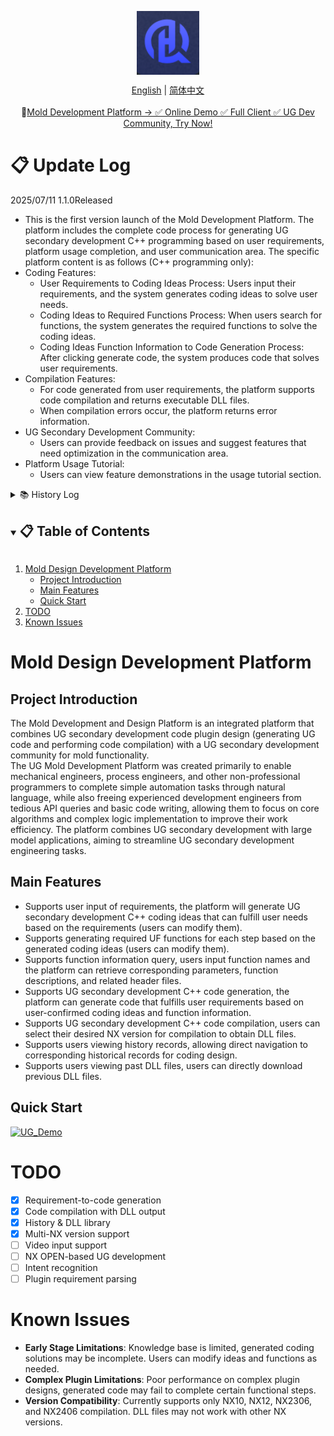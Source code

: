 <div align="center">
<!-- logo -->
<p align="center">
  <img src="docs/image/UG-logo.png" width="100px" style="vertical-align:middle;">
</p>

<!-- language -->
[English](README.md) | [简体中文](README_zh-CN.md)
<br>
<br>
🚀<a href="http://ughelper.huiqi-service.cn/#/login">Mold Development Platform → ✅ Online Demo ✅ Full Client ✅ UG Dev Community, Try Now! </a>
</div>

# 📋 Update Log

  2025/07/11 1.1.0Released
  
- This is the first version launch of the Mold Development Platform. The platform includes the complete code process for generating UG secondary development C++ programming based on user requirements, platform usage completion, and user communication area. The specific platform content is as follows (C++ programming only):
- Coding Features:
  - User Requirements to Coding Ideas Process: Users input their requirements, and the system generates coding ideas to solve user needs.
  - Coding Ideas to Required Functions Process: When users search for functions, the system generates the required functions to solve the coding ideas.
  - Coding Ideas Function Information to Code Generation Process: After clicking generate code, the system produces code that solves user requirements.
- Compilation Features:
  - For code generated from user requirements, the platform supports code compilation and returns executable DLL files.
  - When compilation errors occur, the platform returns error information.
- UG Secondary Development Community:
  - Users can provide feedback on issues and suggest features that need optimization in the communication area.
- Platform Usage Tutorial:
  - Users can view feature demonstrations in the usage tutorial section.

<details>
  <summary>📚 History Log</summary>
  
  <details>
    <summary>2025/07/11 1.1.0 Released</summary>
    <ul>
      <li>UG Mold Development Platform officially goes live. </li>
    </ul>
  </details>
</details>

<!-- TABLE OF CONTENT -->
<details open="open">
  <summary><h2 style="display: inline-block">📋 Table of Contents</h2></summary>
  <ol>
    <li>
      <a href="#mold-design-development-platform">Mold Design Development Platform</a>
      <ul>
        <li><a href="#project-introduction">Project Introduction</a></li>
        <li><a href="#main-features">Main Features</a></li>
        <li><a href="#quick-start">Quick Start</a>
        </li>
      </ul>
    </li>
    <li><a href="#todo">TODO</a></li>
    <li><a href="#known-issues">Known Issues</a></li>
  </ol>
</details>

# Mold Design Development Platform
## Project Introduction
The Mold Development and Design Platform is an integrated platform that combines UG secondary development code plugin design (generating UG code and performing code compilation) with a UG secondary development community for mold functionality.
<br>
The UG Mold Development Platform was created primarily to enable mechanical engineers, process engineers, and other non-professional programmers to complete simple automation tasks through natural language, while also freeing experienced development engineers from tedious API queries and basic code writing, allowing them to focus on core algorithms and complex logic implementation to improve their work efficiency. The platform combines UG secondary development with large model applications, aiming to streamline UG secondary development engineering tasks.

## Main Features
- Supports user input of requirements, the platform will generate UG secondary development C++ coding ideas that can fulfill user needs based on the requirements (users can modify them).
- Supports generating required UF functions for each step based on the generated coding ideas (users can modify them).
- Supports function information query, users input function names and the platform can retrieve corresponding parameters, function descriptions, and related header files.
- Supports UG secondary development C++ code generation, the platform can generate code that fulfills user requirements based on user-confirmed coding ideas and function information.
- Supports UG secondary development C++ code compilation, users can select their desired NX version for compilation to obtain DLL files.
- Supports users viewing history records, allowing direct navigation to corresponding historical records for coding design.
- Supports users viewing past DLL files, users can directly download previous DLL files.

## Quick Start
[![UG_Demo](https://img.shields.io/badge/UG_Demo-Quick_Start-2196F3?style=flat&logo=desktop&logoColor=white)](http://ughelper.huiqi-service.cn/#/login)

# TODO
- [x] Requirement-to-code generation
- [x] Code compilation with DLL output
- [x] History & DLL library
- [x] Multi-NX version support
- [ ] Video input support
- [ ] NX OPEN-based UG development
- [ ] Intent recognition
- [ ] Plugin requirement parsing

# Known Issues
- **Early Stage Limitations**: Knowledge base is limited, generated coding solutions may be incomplete. Users can modify ideas and functions as needed.
- **Complex Plugin Limitations**: Poor performance on complex plugin designs, generated code may fail to complete certain functional steps.
- **Version Compatibility**: Currently supports only NX10, NX12, NX2306, and NX2406 compilation. DLL files may not work with other NX versions.
